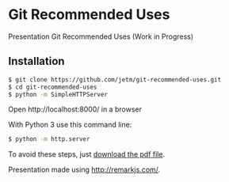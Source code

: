 # Git Recommended Uses

Presentation Git Recommended Uses (Work in Progress)

## Installation

```sh
$ git clone https://github.com/jetm/git-recommended-uses.git
$ cd git-recommended-uses
$ python -m SimpleHTTPServer
```

Open http://localhost:8000/ in a browser

With Python 3 use this command line:

```sh
$ python -m http.server
```

To avoid these steps, just [download the pdf file](Git_Recommended_Uses.pdf).

Presentation made using http://remarkjs.com/.
